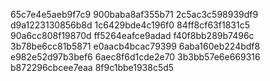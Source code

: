 65c7e4e5aeb9f7c9
900baba8af355b71
2c5ac3c598939df9
d9a1223130856b8d
1c6429bde4c196f0
84ff8cf63f1831c5
90a6cc808f19870d
ff5264eafce9adad
f40f8bb289b7496c
3b78be6cc81b5871
e0aacb4bcac79399
6aba160eb224bdf8
e982e52d97b3bef6
6aec8f6d1cde2e70
3b3bb57e6e669316
b872296cbcee7eaa
8f9c1bbe1938c5d5
